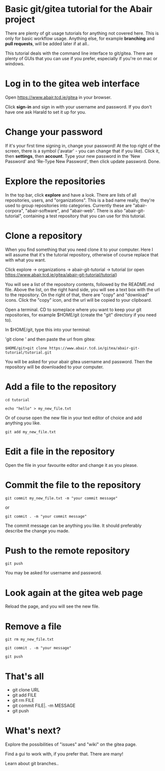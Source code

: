 # Basic git/gitea tutorial for the Abair project

There are plenty of git usage tutorials for anything not covered here. This is only for basic workflow usage. Anything else, for example **branching** and **pull requests**, will be added later if at all..

This tutorial deals with the command line interface to git/gitea. There are plenty of GUIs that you can use if you prefer, especially if you're on mac or windows.

# Log in to the gitea web interface

Open https://www.abair.tcd.ie/gitea in your browser.

Click **sign-in** and sign in with your username and password. If you don't have one ask Harald to set it up for you.

# Change your password

If it's your first time signing in, change your password! At the top right of the screen, there is a symbol ('avatar' - you can change that if you like). Click it, then **settings**, then **account**. Type your new password in the 'New Password' and 'Re-Type New Password', then click update password. Done.

# Explore the repositories

In the top bar, click **explore** and have a look. There are lists of all repositories, users, and "organizations". This is a bad name really, they're used to group repositories into categories. Currently these are "abair-corpora", "abair-software", and "abair-web". There is also "abair-git-tutorial", containing a test repository that you can use for this tutorial.

# Clone a repository

When you find something that you need clone it to your computer. Here I will assume that it's the tutorial repository, otherwise of course replace that with what you want.

Click explore -> organizations -> abair-git-tutorial -> tutorial (or open https://www.abair.tcd.ie/gitea/abair-git-tutorial/tutorial)

You will see a list of the repository contents, followed by the README.md file. Above the list, on the right hand side, you will see a text box with the url to the repository. On the right of that, there are "copy" and "download" icons. Click the "copy" icon, and the url will be copied to your clipboard.

Open a terminal. CD to someplace where you want to keep your git repositories, for example $HOME/git (create the "git" directory if you need to).

In $HOME/git, type this into your terminal:

'git clone ' and then paste the url from gitea:

```$HOME/git>git clone https://www.abair.tcd.ie/gitea/abair-git-tutorial/tutorial.git```

You will be asked for your abair gitea username and password. Then the repository will be downloaded to your computer.

# Add a file to the repository

```cd tutorial```

```echo "hello" > my_new_file.txt```

Or of course open the new file in your text editor of choice and add anything you like.

```git add my_new_file.txt```

# Edit a file in the repository

Open the file in your favourite editor and change it as you please.

# Commit the file to the repository

```git commit my_new_file.txt -m "your commit message"```

or

```git commit . -m "your commit message"```

The commit message can be anything you like. It should preferably describe the change you made.

# Push to the remote repository

```git push```

You may be asked for username and password.

# Look again at the gitea web page

Reload the page, and you will see the new file.

# Remove a file

```git rm my_new_file.txt```

```git commit . -m "your message"```

```git push```


# That's all

* git clone URL
* git add FILE
* git rm FILE
* git commit FILE|. -m MESSAGE
* git push

# What's next?

Explore the possibilities of "issues" and "wiki" on the gitea page.

Find a gui to work with, if you prefer that. There are many!

Learn about git branches..





